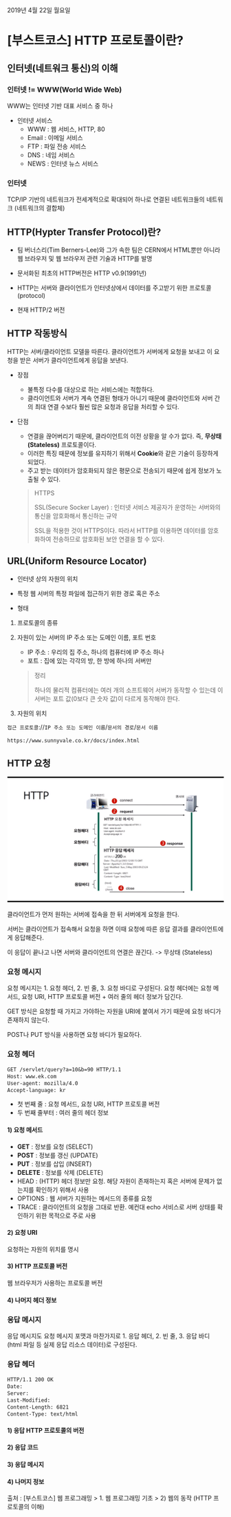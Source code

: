 2019년 4월 22일 월요일

# [부스트코스] HTTP 프로토콜이란?

## 인터넷(네트워크 통신)의 이해

### 인터넷 != WWW(World Wide Web)

WWW는 인터넷 기반 대표 서비스 중 하나

- 인터넷 서비스
  - WWW : 웹 서비스, HTTP, 80
  - Email : 이메일 서비스
  - FTP : 파일 전송 서비스
  - DNS : 네임 서비스 
  - NEWS : 인터넷 뉴스 서비스

### 인터넷

TCP/IP 기반의 네트워크가 전세계적으로 확대되어 하나로 연결된 네트워크들의 네트워크 (네트워크의 결합체)


## HTTP(Hypter Transfer Protocol)란?

- 팀 버너스리(Tim Berners-Lee)와 그가 속한 팀은 CERN에서 HTML뿐만 아니라 웹 브라우저 및 웹 브라우저 관련 기술과 HTTP를 발명

- 문서화된 최초의 HTTP버전은 HTTP v0.9(1991년)

- HTTP는 서버와 클라이언트가 인터넷상에서 데이터를 주고받기 위한 프로토콜(protocol)

- 현재 HTTP/2 버전
 

## HTTP 작동방식

HTTP는 서버/클라이언트 모델을 따른다. 클라이언트가 서버에게 요청을 보내고 이 요청을 받은 서버가 클라이언트에게 응답을 보낸다.

- 장점
  - 불특정 다수를 대상으로 하는 서비스에는 적합하다.
  - 클라이언트와 서버가 계속 연결된 형태가 아니기 때문에 클라이언트와 서버 간의 최대 연결 수보다 훨씬 많은 요청과 응답을 처리할 수 있다.

- 단점
  - 연결을 끊어버리기 때문에, 클라이언트의 이전 상황을 알 수가 없다. 즉, **무상태(Stateless)** 프로토콜이다.
  - 이러한 특징 때문에 정보를 유지하기 위해서 **Cookie**와 같은 기술이 등장하게 되었다.
  - 주고 받는 데이터가 암호화되지 않은 평문으로 전송되기 때문에 쉽게 정보가 노출될 수 있다.
  > HTTPS
  >
  > SSL(Secure Socker Layer) : 인터넷 서비스 제공자가 운영하는 서버와의 통신을 암호화해서 통신하는 규약
  >
  > SSL을 적용한 것이 HTTPS이다. 따라서 HTTP를 이용하면 데이터를 암호화하여 전송하므로 암호화된 보안 연결을 할 수 있다.

## URL(Uniform Resource Locator)

- 인터넷 상의 자원의 위치

- 특정 웹 서버의 특정 파일에 접근하기 위한 경로 혹은 주소

- 형태
1. 프로토콜의 종류

2. 자원이 있는 서버의 IP 주소 또는 도메인 이름, 포트 번호

    - IP 주소 : 우리의 집 주소, 하나의 컴퓨터에 IP 주소 하나
    - 포트 : 집에 있는 각각의 방, 한 방에 하나의 서버만 

    > 정리
    >
    > 하나의 물리적 컴퓨터에는 여러 개의 소프트웨어 서버가 동작할 수 있는데 이 서버는 포트 값(0보다 큰 숫자 값)이 다르게 동작해야 한다.

3. 자원의 위치

`접근 프로토콜`://`IP 주소 또는 도메인 이름`/`문서의 경로`/`문서 이름`

```
https://www.sunnyvale.co.kr/docs/index.html
```

## HTTP 요청

![HTTP 요청](./http-protocol.PNG)

클라이언트가 먼저 원하는 서버에 접속을 한 뒤 서버에게 요청을 한다.

서버는 클라이언트가 접속해서 요청을 하면 이때 요청에 따른 응답 결과를 클라이언트에게 응답해준다.

이 응답이 끝나고 나면 서버와 클라이언트의 연결은 끊긴다. -> 무상태 (Stateless)

### 요청 메시지

요청 메시지는 1. 요청 헤더, 2. 빈 줄, 3. 요청 바디로 구성된다. 요청 헤더에는 요청 메서드, 요청 URI, HTTP 프로토콜 버전 + 여러 줄의 헤더 정보가 담긴다.

GET 방식은 요청할 때 가지고 가야하는 자원을 URI에 붙여서 가기 때문에 요청 바디가 존재하지 않는다.

POST나 PUT 방식을 사용하면 요청 바디가 필요하다.

### 요청 헤더
```http
GET /servlet/query?a=10&b=90 HTTP/1.1
Host: www.ek.com
User-agent: mozilla/4.0
Accept-language: kr
```

- 첫 번째 줄 : 요청 메서드, 요청 URI, HTTP 프로토콜 버전
- 두 번째 줄부터 : 여러 줄의 헤더 정보

#### 1) 요청 메서드
- **GET** : 정보를 요청 (SELECT)
- **POST** : 정보를 갱신 (UPDATE)
- **PUT** : 정보를 삽입 (INSERT)
- **DELETE** : 정보를 삭제 (DELETE)
- HEAD : (HTTP) 헤더 정보만 요청. 해당 자원이 존재하는지 혹은 서버에 문제가 없는지를 확인하기 위해서 사용
- OPTIONS : 웹 서버가 지원하는 메서드의 종류를 요청
- TRACE : 클라이언트의 요청을 그대로 반환. 예컨대 echo 서비스로 서버 상태를 확인하기 위한 목적으로 주로 사용

#### 2) 요청 URI
요청하는 자원의 위치를 명시

#### 3) HTTP 프로토콜 버전
웹 브라우저가 사용하는 프로토콜 버전

#### 4) 나머지 헤더 정보


### 응답 메시지

응답 메시지도 요청 메시지 포맷과 마찬가지로 1. 응답 헤더, 2. 빈 줄, 3. 응답 바디(html 파일 등 실제 응답 리소스 데이터)로 구성된다.

### 응답 헤더

```http
HTTP/1.1 200 OK
Date:
Server:
Last-Modified:
Content-Length: 6821
Content-Type: text/html
```

#### 1) 응답 HTTP 프로토콜의 버전

#### 2) 응답 코드

#### 3) 응답 메시지

#### 4) 나머지 정보


출처 : [부스트코스] 웹 프로그래밍 > 1. 웹 프로그래밍 기초 > 2) 웹의 동작 (HTTP 프로토콜의 이해)